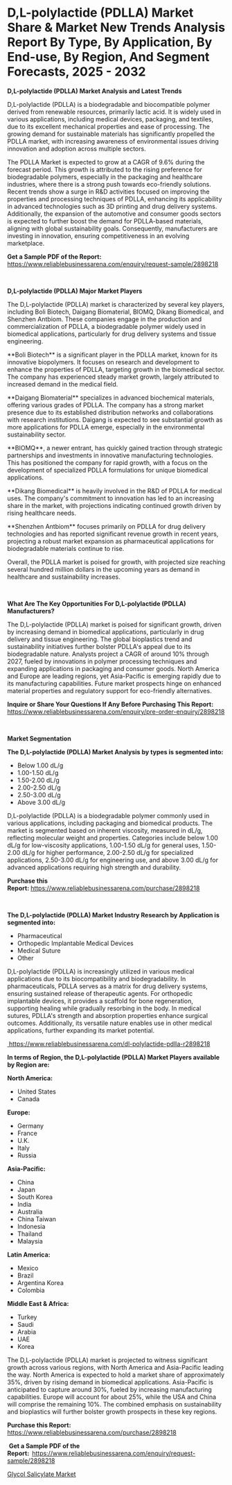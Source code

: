 <p><h1>D,L-polylactide (PDLLA) Market Share & Market New Trends Analysis Report By Type, By Application, By End-use, By Region, And Segment Forecasts, 2025 - 2032</h1></p><p><strong>D,L-polylactide (PDLLA) Market Analysis and Latest Trends</strong></p>
<p><p>D,L-polylactide (PDLLA) is a biodegradable and biocompatible polymer derived from renewable resources, primarily lactic acid. It is widely used in various applications, including medical devices, packaging, and textiles, due to its excellent mechanical properties and ease of processing. The growing demand for sustainable materials has significantly propelled the PDLLA market, with increasing awareness of environmental issues driving innovation and adoption across multiple sectors.</p><p>The PDLLA Market is expected to grow at a CAGR of 9.6% during the forecast period. This growth is attributed to the rising preference for biodegradable polymers, especially in the packaging and healthcare industries, where there is a strong push towards eco-friendly solutions. Recent trends show a surge in R&D activities focused on improving the properties and processing techniques of PDLLA, enhancing its applicability in advanced technologies such as 3D printing and drug delivery systems. Additionally, the expansion of the automotive and consumer goods sectors is expected to further boost the demand for PDLLA-based materials, aligning with global sustainability goals. Consequently, manufacturers are investing in innovation, ensuring competitiveness in an evolving marketplace.</p></p>
<p><strong>Get a Sample PDF of the Report:&nbsp;</strong> <a href="https://www.reliablebusinessarena.com/enquiry/request-sample/2898218?utm_campaign=2182&utm_medium=2&utm_source=Github&utm_content=ia&utm_term=15032025&utm_id=dl-polylactide-pdlla">https://www.reliablebusinessarena.com/enquiry/request-sample/2898218</a></p>
<p>&nbsp;</p>
<p><strong>D,L-polylactide (PDLLA) Major Market Players</strong></p>
<p><p>The D,L-polylactide (PDLLA) market is characterized by several key players, including Boli Biotech, Daigang Biomaterial, BIOMQ, Dikang Biomedical, and Shenzhen Antbiom. These companies engage in the production and commercialization of PDLLA, a biodegradable polymer widely used in biomedical applications, particularly for drug delivery systems and tissue engineering.</p><p>**Boli Biotech** is a significant player in the PDLLA market, known for its innovative biopolymers. It focuses on research and development to enhance the properties of PDLLA, targeting growth in the biomedical sector. The company has experienced steady market growth, largely attributed to increased demand in the medical field.</p><p>**Daigang Biomaterial** specializes in advanced biochemical materials, offering various grades of PDLLA. The company has a strong market presence due to its established distribution networks and collaborations with research institutions. Daigang is expected to see substantial growth as more applications for PDLLA emerge, especially in the environmental sustainability sector.</p><p>**BIOMQ**, a newer entrant, has quickly gained traction through strategic partnerships and investments in innovative manufacturing technologies. This has positioned the company for rapid growth, with a focus on the development of specialized PDLLA formulations for unique biomedical applications.</p><p>**Dikang Biomedical** is heavily involved in the R&D of PDLLA for medical uses. The company's commitment to innovation has led to an increasing share in the market, with projections indicating continued growth driven by rising healthcare needs.</p><p>**Shenzhen Antbiom** focuses primarily on PDLLA for drug delivery technologies and has reported significant revenue growth in recent years, projecting a robust market expansion as pharmaceutical applications for biodegradable materials continue to rise.</p><p>Overall, the PDLLA market is poised for growth, with projected size reaching several hundred million dollars in the upcoming years as demand in healthcare and sustainability increases.</p></p>
<p>&nbsp;</p>
<p><strong>What Are The Key Opportunities For D,L-polylactide (PDLLA) Manufacturers?</strong></p>
<p><p>The D,L-polylactide (PDLLA) market is poised for significant growth, driven by increasing demand in biomedical applications, particularly in drug delivery and tissue engineering. The global bioplastics trend and sustainability initiatives further bolster PDLLA's appeal due to its biodegradable nature. Analysts project a CAGR of around 10% through 2027, fueled by innovations in polymer processing techniques and expanding applications in packaging and consumer goods. North America and Europe are leading regions, yet Asia-Pacific is emerging rapidly due to its manufacturing capabilities. Future market prospects hinge on enhanced material properties and regulatory support for eco-friendly alternatives.</p></p>
<p><strong>Inquire or Share Your Questions If Any Before Purchasing This Report:</strong> <a href="https://www.reliablebusinessarena.com/enquiry/pre-order-enquiry/2898218?utm_campaign=2182&utm_medium=2&utm_source=Github&utm_content=ia&utm_term=15032025&utm_id=dl-polylactide-pdlla">https://www.reliablebusinessarena.com/enquiry/pre-order-enquiry/2898218</a></p>
<p>&nbsp;</p>
<p><strong>Market Segmentation</strong></p>
<p><strong>The D,L-polylactide (PDLLA) Market Analysis by types is segmented into:</strong></p>
<p><ul><li>Below 1.00 dL/g</li><li>1.00-1.50 dL/g</li><li>1.50-2.00 dL/g</li><li>2.00-2.50 dL/g</li><li>2.50-3.00 dL/g</li><li>Above 3.00 dL/g</li></ul></p>
<p><p>D,L-polylactide (PDLLA) is a biodegradable polymer commonly used in various applications, including packaging and biomedical products. The market is segmented based on inherent viscosity, measured in dL/g, reflecting molecular weight and properties. Categories include below 1.00 dL/g for low-viscosity applications, 1.00-1.50 dL/g for general uses, 1.50-2.00 dL/g for higher performance, 2.00-2.50 dL/g for specialized applications, 2.50-3.00 dL/g for engineering use, and above 3.00 dL/g for advanced applications requiring high strength and durability.</p></p>
<p><strong>Purchase this Report:&nbsp;</strong><a href="https://www.reliablebusinessarena.com/purchase/2898218?utm_campaign=2182&utm_medium=2&utm_source=Github&utm_content=ia&utm_term=15032025&utm_id=dl-polylactide-pdlla">https://www.reliablebusinessarena.com/purchase/2898218</a></p>
<p>&nbsp;</p>
<p><strong>The D,L-polylactide (PDLLA) Market Industry Research by Application is segmented into:</strong></p>
<p><ul><li>Pharmaceutical</li><li>Orthopedic Implantable Medical Devices</li><li>Medical Suture</li><li>Other</li></ul></p>
<p><p>D,L-polylactide (PDLLA) is increasingly utilized in various medical applications due to its biocompatibility and biodegradability. In pharmaceuticals, PDLLA serves as a matrix for drug delivery systems, ensuring sustained release of therapeutic agents. For orthopedic implantable devices, it provides a scaffold for bone regeneration, supporting healing while gradually resorbing in the body. In medical sutures, PDLLA's strength and absorption properties enhance surgical outcomes. Additionally, its versatile nature enables use in other medical applications, further expanding its market potential.</p></p>
<p><a href="https://www.reliablebusinessarena.com/dl-polylactide-pdlla-r2898218?utm_campaign=2182&utm_medium=2&utm_source=Github&utm_content=ia&utm_term=15032025&utm_id=dl-polylactide-pdlla">&nbsp;https://www.reliablebusinessarena.com/dl-polylactide-pdlla-r2898218</a></p>
<p><strong>In terms of Region, the D,L-polylactide (PDLLA) Market Players available by Region are:</strong></p>
<p>
    <p> <strong> North America: </strong>
        <ul>
            <li>United States</li>
            <li>Canada</li>
        </ul>
        </p> 
    <p> <strong> Europe: </strong>
        <ul>
            <li>Germany</li>
            <li>France</li>
            <li>U.K.</li>
            <li>Italy</li>
            <li>Russia</li>
        </ul>
        </p> 
    <p> <strong> Asia-Pacific: </strong>
        <ul>
            <li>China</li>
            <li>Japan</li>
            <li>South Korea</li>
            <li>India</li>
            <li>Australia</li>
            <li>China Taiwan</li>
            <li>Indonesia</li>
            <li>Thailand</li>
            <li>Malaysia</li>
        </ul>
        </p> 
    <p> <strong> Latin America: </strong>
        <ul>
            <li>Mexico</li>
            <li>Brazil</li>
            <li>Argentina Korea</li>
            <li>Colombia</li>
        </ul>
        </p> 
    <p> <strong> Middle East & Africa: </strong>
        <ul>
            <li>Turkey</li>
            <li>Saudi</li>
            <li>Arabia</li>
            <li>UAE</li>
            <li>Korea</li>
        </ul>
    </p>
    </p>
<p><p>The D,L-polylactide (PDLLA) market is projected to witness significant growth across various regions, with North America and Asia-Pacific leading the way. North America is expected to hold a market share of approximately 35%, driven by rising demand in biomedical applications. Asia-Pacific is anticipated to capture around 30%, fueled by increasing manufacturing capabilities. Europe will account for about 25%, while the USA and China will comprise the remaining 10%. The combined emphasis on sustainability and bioplastics will further bolster growth prospects in these key regions.</p></p>
<p><strong>Purchase this Report: </strong><a href="https://www.reliablebusinessarena.com/purchase/2898218?utm_campaign=2182&utm_medium=2&utm_source=Github&utm_content=ia&utm_term=15032025&utm_id=dl-polylactide-pdlla">https://www.reliablebusinessarena.com/purchase/2898218</a></p>
<p>&nbsp;<strong>Get a Sample PDF of the Report:&nbsp;&nbsp;</strong><a href="https://www.reliablebusinessarena.com/enquiry/request-sample/2898218?utm_campaign=2182&utm_medium=2&utm_source=Github&utm_content=ia&utm_term=15032025&utm_id=dl-polylactide-pdlla">https://www.reliablebusinessarena.com/enquiry/request-sample/2898218</a></p>
<p><strong></strong></p>
<p><p><a href="https://github.com/tona7vba/Market-Research-Report-List-1/blob/main/glycol-salicylate-market.md?utm_campaign=2182&utm_medium=2&utm_source=Github&utm_content=ia&utm_term=15032025&utm_id=dl-polylactide-pdlla">Glycol Salicylate Market</a></p></p>